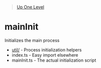 > [Up One Level](./readme.md)

# mainInit

Initializes the main process

- [util/](util/readme.md) - Process initialization helpers
- index.ts - Easy import elsewhere
- mainInit.ts - The actual initialization script
